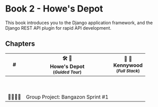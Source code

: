 # Book 2 - Howe's Depot

This book introduces you to the Django application framework, and the Django REST API plugin for rapid API development.

## Chapters

| # | 🛠 🚜 <br/> Howe's Depot<br/><sub>(_Guided Tour_)</sub> | 🎡 🎢 <br/> Kennywood <br/><sub>(_Full Stack_)</sub> |
|--|--|---|
|  |  |  |
|  |  |  |
|  |  |  |
|  |  |  |
|  |  |  |
|  |  |  |
|  |  |  |
|  |  |  |
|  |  |  |
| 👨‍👩‍👧‍👧 | Group Project: Bangazon Sprint #1 | | | |

